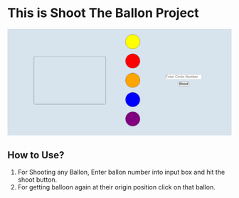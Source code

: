 # This is Shoot The Ballon Project

![shoottheballoon](https://github.com/SushantGaikwad/Balloon/blob/main/Screenshot.png)

## How to Use? 
  1) For Shooting any Ballon,  Enter ballon number into input box and hit the shoot button.
  2) For getting balloon again at their origin position click on that ballon. 
  